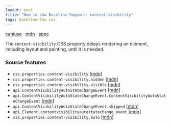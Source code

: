 ```yaml
---
layout: post
title: "New in Low Baseline Support: content-visibility"
tags: baseline-low css
---
```


[caniuse](https://caniuse.com/?search=content-visibility) · [mdn](https://developer.mozilla.org/en-US/search?q=content-visibility) · [spec](https://drafts.csswg.org/css-contain-2/#content-visibility)

The `content-visibility` CSS property delays rendering an element, including layout and painting, until it is needed.

### Source features

- ``css.properties.content-visibility`` [[mdn]](https://developer.mozilla.org/en-US/search?q=css.properties.content-visibility)
- ``css.properties.content-visibility.hidden`` [[mdn]](https://developer.mozilla.org/en-US/search?q=css.properties.content-visibility.hidden)
- ``css.properties.content-visibility.visible`` [[mdn]](https://developer.mozilla.org/en-US/search?q=css.properties.content-visibility.visible)
- ``api.ContentVisibilityAutoStateChangeEvent`` [[mdn]](https://developer.mozilla.org/en-US/search?q=api.ContentVisibilityAutoStateChangeEvent)
- ``api.ContentVisibilityAutoStateChangeEvent.ContentVisibilityAutoStateChangeEvent`` [[mdn]](https://developer.mozilla.org/en-US/search?q=api.ContentVisibilityAutoStateChangeEvent.ContentVisibilityAutoStateChangeEvent)
- ``api.ContentVisibilityAutoStateChangeEvent.skipped`` [[mdn]](https://developer.mozilla.org/en-US/search?q=api.ContentVisibilityAutoStateChangeEvent.skipped)
- ``api.Element.contentvisibilityautostatechange_event`` [[mdn]](https://developer.mozilla.org/en-US/search?q=api.Element.contentvisibilityautostatechange_event)
- ``css.properties.content-visibility.auto`` [[mdn]](https://developer.mozilla.org/en-US/search?q=css.properties.content-visibility.auto)
